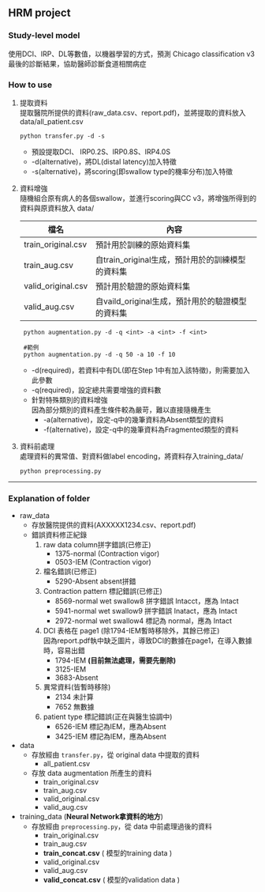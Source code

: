 ## HRM project

### Study-level model
使用DCI、IRP、DL等數值，以機器學習的方式，預測 Chicago classification v3 最後的診斷結果，協助醫師診斷食道相關病症

### How to use

1.  提取資料<br>
    提取醫院所提供的資料(raw_data.csv、report.pdf)，並將提取的資料放入 data/all_patient.csv
    ```shell=0
    python transfer.py -d -s
    ```
    * 預設提取DCI、 IRP0.2S、IRP0.8S、IRP4.0S
    * -d(alternative)，將DL(distal latency)加入特徵
    * -s(alternative)，將scoring(即swallow type的機率分布)加入特徵

2. 資料增強<br>
   隨機組合原有病人的各個swallow，並進行scoring與CC v3，將增強所得到的資料與原資料放入 data/
  
    | 檔名 | 內容 |
    | -------- | -------- | 
    | train_original.csv   |  預計用於訓練的原始資料集     |
    | train_aug.csv   |   自train_original生成，預計用於的訓練模型的資料集  | 
    | valid_original.csv   |  預計用於驗證的原始資料集     | 
    | valid_aug.csv   |  自vaild_original生成，預計用於的驗證模型的資料集    | 

   ```shell=0
    python augmentation.py -d -q <int> -a <int> -f <int>
    ```
    ```shell=0
     #範例
     python augmentation.py -d -q 50 -a 10 -f 10
    ```
    
    * -d(required)，若資料中有DL(即在Step 1中有加入該特徵)，則需要加入此參數
    * -q(required)，設定總共需要增強的資料數
    * 針對特殊類別的資料增強
        <br>因為部分類別的資料產生條件較為嚴苛，難以直接隨機產生
        * -a(alternative)，設定-q中的幾筆資料為Absent類型的資料
        * -f(alternative)，設定-q中的幾筆資料為Fragmented類型的資料

3. 資料前處理<br>
   處理資料的異常值、對資料做label encoding，將資料存入training_data/
    
    ```shell=0
    python preprocessing.py
    ```
---

### Explanation of folder

* raw_data
    * 存放醫院提供的資料(AXXXXX1234.csv、report.pdf)
    * 錯誤資料修正紀錄
        1. raw data column拼字錯誤(已修正)
            * 1375-normal (Contraction vigor)
            * 0503-IEM (Contraction vigor)
        2. 檔名錯誤(已修正)
            * 5290-Absent absent拼錯
        3. Contraction pattern 標記錯誤(已修正)
            * 8569-normal wet swallow8 拼字錯誤 Intacct，應為 Intact
            * 5941-normal wet swallow9 拼字錯誤 Inatact，應為 Intact
            * 2972-normal wet swallow4 標記為 normal，應為 Intact
        4. DCI 表格在 page1 (除1794-IEM暫時移除外，其餘已修正)
            <br>因為report.pdf執中缺乏圖片，導致DCI的數據在page1，在導入數據時，容易出錯
            * 1794-IEM **(目前無法處理，需要先刪除)**
            * 3125-IEM
            * 3683-Absent
        5. 異常資料(皆暫時移除)
            * 2134 未計算
            * 7652 無數據
        6. patient type 標記錯誤(正在與醫生協調中)
            * 6526-IEM 標記為IEM，應為Absent
            * 3425-IEM 標記為IEM，應為Absent
* data
    * 存放經由 `transfer.py`，從 original data 中提取的資料
        * all_patient.csv
    * 存放 data augmentation 所產生的資料
        * train_original.csv
        * train_aug.csv
        * valid_original.csv
        * valid_aug.csv
* training_data (**Neural Network拿資料的地方**)
    * 存放經由 `preprocessing.py`，從 data 中前處理過後的資料
        * train_original.csv
        * train_aug.csv
        * **train_concat.csv** ( 模型的training data )
        * valid_original.csv
        * valid_aug.csv
        * **valid_concat.csv** ( 模型的validation data )

